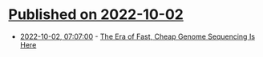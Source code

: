 # [Published on 2022-10-02](index.md)

* [2022-10-02, 07:07:00](https://science.slashdot.org/story/22/10/01/2129231/the-era-of-fast-cheap-genome-sequencing-is-here?utm_source=rss1.0mainlinkanon&utm_medium=feed) - [The Era of Fast, Cheap Genome Sequencing Is Here](https://science.slashdot.org/story/22/10/01/2129231/the-era-of-fast-cheap-genome-sequencing-is-here?utm_source=rss1.0mainlinkanon&utm_medium=feed)
